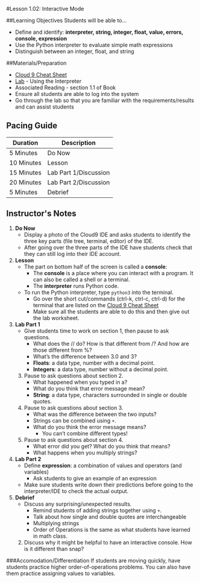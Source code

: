 #Lesson 1.02: Interactive Mode

##Learning Objectives
Students will be able to... 
* Define and identify: **interpreter, string, integer, float, value, errors, console, expression**
* Use the Python interpreter to evaluate simple math expressions
* Distinguish between an integer, float, and string

##Materials/Preparation
* [Cloud 9 Cheat Sheet]
* [Lab] - Using the Interpreter
* Associated Reading - section 1.1 of Book
* Ensure all students are able to log into the system
* Go through the lab so that you are familiar with the requirements/results and can assist students

## Pacing Guide
| **Duration**   | **Description**    |
| ---------- | -------------- |
| 5 Minutes  | Do Now         |
| 10 Minutes | Lesson         |
| 15 Minutes | Lab Part 1/Discussion |
| 20 Minutes | Lab Part 2/Discussion          |
| 5 Minutes | Debrief     |

## Instructor's Notes
1. **Do Now**
	* Display a photo of the Cloud9 IDE and asks students to identify the three key parts (file tree, terminal, editor) of the IDE.
	* After going over the three parts of the IDE have students check that they can still log into their IDE account.
2. **Lesson** 
	* The part on bottom half of the screen is called a **console**:
		* The **console** is a place where you can interact with a program. It can also be called a shell or a terminal.
		* The **interpreter** runs Python code.
	* To run the Python interpreter, type `python3` into the terminal. 
		* Go over the short cut/commands (ctrl-k, ctrl-c, ctrl-d) for the terminal that are listed on the [Cloud 9 Cheat Sheet]
		* Make sure all the students are able to do this and then give out the lab worksheet.
3. **Lab Part 1** 
	* Give students time to work on section 1, then pause to ask questions. 	
	    *	What does the // do? How is that different from /? And how are those different from %?
		*	What’s the difference between 3.0 and 3?
		*	**Floats**: a data type, number with a decimal point.
		*  **Integers**: a data type, number without a decimal point.
	3.	Pause to ask questions about section 2.
		*	What happened when you typed in a?
		*	What do you think that error message mean? 
		*	**String**: a data type, characters surrounded in single or double quotes.
	4.	Pause to ask questions about section 3.
		*	What was the difference between the two inputs?
		*	Strings can be combined using `+`.
		*	What do you think the error message means?		
	    	*   You can’t combine different types!
	5.	Pause to ask questions about section 4.
		*	What error did you get? What do you think that means?
		*  What happens when you multiply strings?
4. **Lab Part 2**
    * Define **expression**: a combination of values and operators (and variables)
        * Ask students to give an example of an expression 
    * Make sure students write down their predictions before going to the interpreter/IDE to check the actual output.
5. **Debrief**
	* Discuss any surprising/unexpected results. 
		* Remind students of adding strings together using `+`. 
		* Talk about how single and double quotes are interchangeable
		* Multiplying strings
		* Order of Operations is the same as what students have learned in math class.
	2. Discuss why it might be helpful to have an interactive console. How is it different than snap? 

###Accomodation/Differentiation
If students are moving quickly, have students practice higher order-of-operations problems. You can also have them practice assigning values to variables. 
  

[Lab]:lab.md
[Cloud 9 Cheat Sheet]: ../cloud_9_cheat_sheet.md